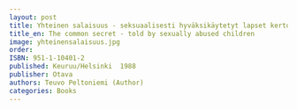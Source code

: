 ```yaml
---
layout: post
title: Yhteinen salaisuus - seksuaalisesti hyväksikäytetyt lapset kertovat (215s.)
title_en: The common secret - told by sexually abused children
image: yhteinensalaisuus.jpg
order: 
ISBN: 951-1-10401-2
published: Keuruu/Helsinki  1988
publisher: Otava
authors: Teuvo Peltoniemi (Author)
categories: Books
--- 
```


